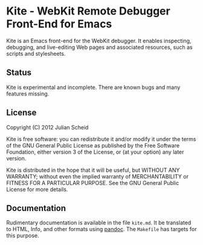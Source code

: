 Kite - WebKit Remote Debugger Front-End for Emacs
=================================================

Kite is an Emacs front-end for the WebKit debugger.  It enables
inspecting, debugging, and live-editing Web pages and associated
resources, such as scripts and stylesheets.

Status
------

Kite is experimental and incomplete.  There are known bugs and many
features missing.

License
-------

Copyright (C) 2012 Julian Scheid

Kite is free software: you can redistribute it and/or modify it under
the terms of the GNU General Public License as published by the Free
Software Foundation, either version 3 of the License, or (at your
option) any later version.

Kite is distributed in the hope that it will be useful, but WITHOUT
ANY WARRANTY; without even the implied warranty of MERCHANTABILITY or
FITNESS FOR A PARTICULAR PURPOSE.  See the GNU General Public License
for more details.

Documentation
-------------

Rudimentary documentation is available in the file `kite.md`.  It be
translated to HTML, Info, and other formats using
[pandoc](http://johnmacfarlane.net/pandoc/).  The `Makefile` has
targets for this purpose.

